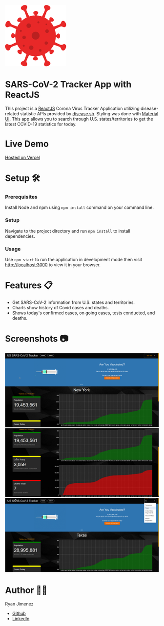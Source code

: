 <img src="https://github.com/Jimenez0106/corona-tracker-app/blob/master/src/images/README/coronavirus.png" alt="App Logo" width="200" height="200"/>

# SARS-CoV-2 Tracker App with ReactJS

This project is a [ReactJS](https://reactjs.org/) Corona Virus Tracker Application utilizing disease-related statistic APIs provided by [disease.sh](https://disease.sh/docs/). Styling was done with [Material UI](https://mui.com/). This app allows you to search through U.S. states/territories to get the latest COVID-19 statistics for today.

# Live Demo

[Hosted on Vercel](https://corona-tracker-app-six.vercel.app/)

# Setup :hammer_and_wrench:

### Prerequisites

Install Node and npm using `npm install` command on your command line.

### Setup

Navigate to the project directory and run `npm install` to install dependencies.

### Usage

Use `npm start` to run the application in development mode then visit [ http://localhost:3000](http://localhost:3000) to view it in your browser.

# Features :clipboard:

- Get SARS-CoV-2 information from U.S. states and territories.
- Charts show history of Covid cases and deaths.
- Shows today's confirmed cases, on going cases, tests conducted, and deaths.

# Screenshots :camera:

<img src="https://github.com/Jimenez0106/corona-tracker-app/blob/master/src/images/README/Screenshot_1.png" alt="Screenshot 1"/>
<img src="https://github.com/Jimenez0106/corona-tracker-app/blob/master/src/images/README/Screenshot_2.png" alt="Screenshot 2"/>
<img src="https://github.com/Jimenez0106/corona-tracker-app/blob/master/src/images/README/Screenshot_3.png" alt="Screenshot 3"/>

# Author :raising_hand_man:

Ryan Jimenez

- [Github](https://github.com/Jimenez0106)
- [LinkedIn](https://www.linkedin.com/in/ryan-l-jimenez/)
